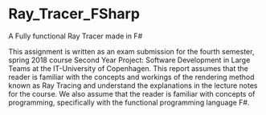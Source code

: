 # Ray_Tracer_FSharp
A Fully functional Ray Tracer made in F#

This assignment is written as an exam submission for the fourth semester, spring 2018 course Second Year Project: Software Development in Large Teams at the IT-University of Copenhagen. This report assumes that the reader is familiar with the concepts and workings of the rendering method known as Ray Tracing and understand the explanations in the lecture notes for the course. We also assume that the reader is familiar with concepts of programming, specifically with the functional programming language F#.

